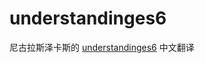# understandinges6

尼古拉斯泽卡斯的 [understandinges6][1] 中文翻译

[1]:https://github.com/nzakas/understandinges6
